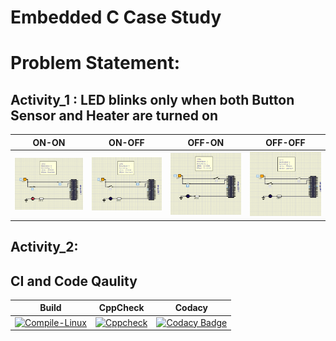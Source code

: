 # Embedded C Case Study

# Problem Statement: 
## Activity_1 : LED blinks only when both Button Sensor and Heater are turned on 

|ON-ON|ON-OFF|OFF-ON|OFF-OFF|
:------:|:------:|:-------:|:--------:
![1](https://github.com/nuPURohit/Embedded_C_LTTS/blob/main/simulation/ON_ON.png)|![2](https://github.com/nuPURohit/Embedded_C_LTTS/blob/main/simulation/ON_OFF.png)|![3](https://github.com/nuPURohit/Embedded_C_LTTS/blob/main/simulation/OFF_ON.png)|![4](https://github.com/nuPURohit/Embedded_C_LTTS/blob/main/simulation/OFF_OFF.png)

## Activity_2:



## CI and Code Qaulity
|Build|CppCheck|Codacy|
|:--:|:--:|:--:|
|[![Compile-Linux](https://github.com/nuPURohit/Embedded_C_LTTS/actions/workflows/compile.yml/badge.svg)](https://github.com/nuPURohit/Embedded_C_LTTS/actions/workflows/compile.yml)|[![Cppcheck](https://github.com/nuPURohit/Embedded_C_LTTS/actions/workflows/cppcheck.yml/badge.svg)](https://github.com/nuPURohit/Embedded_C_LTTS/actions/workflows/cppcheck.yml)|[![Codacy Badge](https://app.codacy.com/project/badge/Grade/10cd058ec2254bddaba8d550296cadda)](https://www.codacy.com/gh/nuPURohit/Embedded_C_LTTS/dashboard?utm_source=github.com&amp;utm_medium=referral&amp;utm_content=nuPURohit/Embedded_C_LTTS&amp;utm_campaign=Badge_Grade)|



